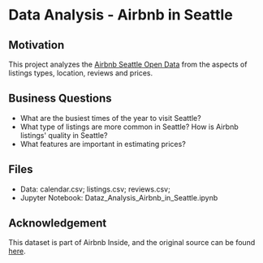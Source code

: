 # Data Analysis -  Airbnb in Seattle

## Motivation

This project analyzes the [Airbnb Seattle Open Data](https://www.kaggle.com/airbnb/seattle) from the aspects of listings types, location, reviews and prices. 

## Business Questions

- What are the busiest times of the year to visit Seattle?
- What type of listings are more common in Seattle? How is Airbnb listings' quality in Seattle? 
- What features are important in estimating prices?

## Files

- Data: 
  calendar.csv; listings.csv; reviews.csv;
- Jupyter Notebook:
  Dataz_Analysis_Airbnb_in_Seattle.ipynb

## Acknowledgement
This dataset is part of Airbnb Inside, and the original source can be found [here](http://insideairbnb.com/get-the-data.html).
